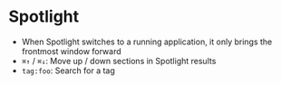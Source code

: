# Spotlight

- When Spotlight switches to a running application, it only brings the frontmost window forward
- `⌘↑` / `⌘↓`: Move up / down sections in Spotlight results
- `tag:foo`: Search for a tag
